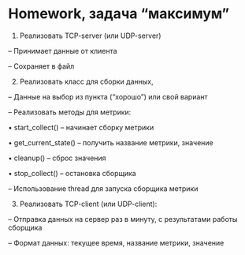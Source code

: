 # Homework, задача “максимум”

1. Реализовать TCP-server (или UDP-server)

– Принимает данные от клиента

– Сохраняет в файл


2. Реализовать класс для сборки данных,

– Данные на выбор из пункта (“хорошо”) или свой вариант

– Реализовать методы для метрики:

• start_collect() – начинает сборку метрики

• get_current_state() – получить название метрики, значение

• cleanup() – сброс значения

• stop_collect() – остановка сборщика

– Использование thread для запуска сборщика метрики


3. Реализовать TCP-client (или UDP-client):

– Отправка данных на сервер раз в минуту, с результатами работы сборщика

– Формат данных: текущее время, название метрики, значение
